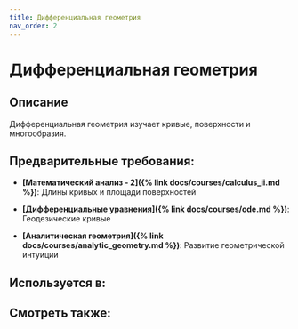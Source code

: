 ```yaml
---
title: Дифференциальная геометрия
nav_order: 2
---
```


# Дифференциальная геометрия


## Описание 
Дифференциальная геометрия изучает кривые, поверхности и многообразия. 


## Предварительные требования:

- **[Математический анализ - 2]({% link docs/courses/calculus_ii.md %})**: Длины кривых и площади поверхностей


- **[Дифференциальные уравнения]({% link docs/courses/ode.md %})**: Геодезические кривые


- **[Аналитическая геометрия]({% link docs/courses/analytic_geometry.md %})**: Развитие геометрической интуиции



## Используется в:


## Смотреть также:
